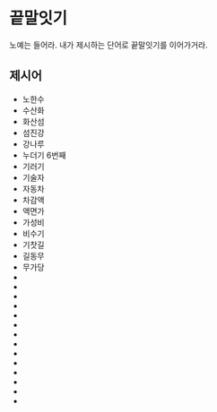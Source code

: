 # 끝말잇기
노예는 들어라. 내가 제시하는 단어로 끝말잇기를 이어가거라. 

## 제시어
- 노한수
- 수산화
- 화산섬
- 섬진강
- 강나루
- 누더기 6번째
- 기러기 
- 기술자
- 자동차
- 차감액
- 액면가
- 가성비
- 비수기
- 기찻길
- 길동무
- 무가당
- 
- 
- 
- 
- 
- 
- 
- 
- 
- 
- 
- 
- 
- 
